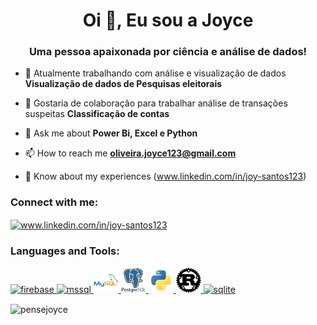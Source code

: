 <h1 align="center">Oi 👋, Eu sou a Joyce</h1>
<h3 align="center">Uma pessoa apaixonada por ciência e análise de dados!</h3>

- 🔭 Atualmente trabalhando com análise e visualização de dados **Visualização de dados de Pesquisas eleitorais**

- 🤝 Gostaria de colaboração para trabalhar análise de transações suspeitas **Classificação de contas**

- 💬 Ask me about **Power Bi, Excel e Python**

- 📫 How to reach me **oliveira.joyce123@gmail.com**

- 📄 Know about my experiences (www.linkedin.com/in/joy-santos123)

<h3 align="left">Connect with me:</h3>
<p align="left">
<a href="https://linkedin.com/in/https://www.linkedin.com/in/joyce-santos-94a586236/" target="blank"><img align="center" src="https://raw.githubusercontent.com/rahuldkjain/github-profile-readme-generator/master/src/images/icons/Social/linked-in-alt.svg" alt="www.linkedin.com/in/joy-santos123" height="30" width="40" /></a>
</p>

<h3 align="left">Languages and Tools:</h3>
<p align="left"> <a href="https://firebase.google.com/" target="_blank" rel="noreferrer"> <img src="https://www.vectorlogo.zone/logos/firebase/firebase-icon.svg" alt="firebase" width="40" height="40"/> </a> <a href="https://www.microsoft.com/en-us/sql-server" target="_blank" rel="noreferrer"> <img src="https://www.svgrepo.com/show/303229/microsoft-sql-server-logo.svg" alt="mssql" width="40" height="40"/> </a> <a href="https://www.mysql.com/" target="_blank" rel="noreferrer"> <img src="https://raw.githubusercontent.com/devicons/devicon/master/icons/mysql/mysql-original-wordmark.svg" alt="mysql" width="40" height="40"/> </a> <a href="https://www.postgresql.org" target="_blank" rel="noreferrer"> <img src="https://raw.githubusercontent.com/devicons/devicon/master/icons/postgresql/postgresql-original-wordmark.svg" alt="postgresql" width="40" height="40"/> </a> <a href="https://www.python.org" target="_blank" rel="noreferrer"> <img src="https://raw.githubusercontent.com/devicons/devicon/master/icons/python/python-original.svg" alt="python" width="40" height="40"/> </a> <a href="https://www.rust-lang.org" target="_blank" rel="noreferrer"> <img src="https://raw.githubusercontent.com/devicons/devicon/master/icons/rust/rust-plain.svg" alt="rust" width="40" height="40"/> </a> <a href="https://www.sqlite.org/" target="_blank" rel="noreferrer"> <img src="https://www.vectorlogo.zone/logos/sqlite/sqlite-icon.svg" alt="sqlite" width="40" height="40"/> </a> </p>

<p><img align="center" src="https://github-readme-stats.vercel.app/api/top-langs?username=pensejoyce&show_icons=true&locale=en&layout=compact" alt="pensejoyce" /></p>
